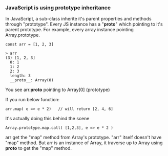 ### JavaScript is using prototype inheritance

In JavaScript, a sub-class inherite it's parent properties and methods through "prototype".
Every JS instance has a "__proto__" which pointing to it's parent prototype. For example, every
array instance pointing Array.prototype.

    const arr = [1, 2, 3]

    > arr
    (3) [1, 2, 3]
      0: 1
      1: 2
      2: 3
      length: 3
      __proto__: Array(0)
      
You see arr.__proto__ pointing to Array[0] (prototype)


If you run below function:

    arr.map( e => e * 2)   // will return [2, 4, 6]
    
It's actually doing this behind the scene

    Array.prototype.map.call( [1,2,3], e => e * 2 )
    
arr get the "map" method from Array's prototype. "arr" itself doesn't have "map" method.
But arr is an instance of Array, it traverse up to Array using __proto__ to get the "map" method.
    

    
